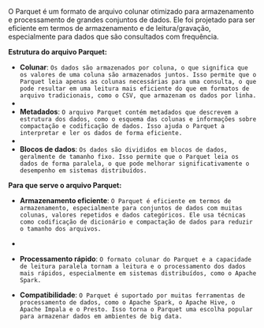 O Parquet é um formato de arquivo colunar otimizado para armazenamento e processamento de grandes conjuntos de dados. Ele foi projetado para ser eficiente em termos de armazenamento e de leitura/gravação, especialmente para dados que são consultados com frequência.

**Estrutura do arquivo Parquet:**

- **Colunar**: `Os dados são armazenados por coluna, o que significa que os valores de uma coluna são armazenados juntos. Isso permite que o Parquet leia apenas as colunas necessárias para uma consulta, o que pode resultar em uma leitura mais eficiente do que em formatos de arquivo tradicionais, como o CSV, que armazenam os dados por linha.`
-
- **Metadados**: `O arquivo Parquet contém metadados que descrevem a estrutura dos dados, como o esquema das colunas e informações sobre compactação e codificação de dados. Isso ajuda o Parquet a interpretar e ler os dados de forma eficiente.`
-
- **Blocos de dados**: `Os dados são divididos em blocos de dados, geralmente de tamanho fixo. Isso permite que o Parquet leia os dados de forma paralela, o que pode melhorar significativamente o desempenho em sistemas distribuídos.`

**Para que serve o arquivo Parquet:**

- **Armazenamento eficiente**: `O Parquet é eficiente em termos de armazenamento, especialmente para conjuntos de dados com muitas colunas, valores repetidos e dados categóricos. Ele usa técnicas como codificação de dicionário e compactação de dados para reduzir o tamanho dos arquivos.`
-
- **Processamento rápido**: `O formato colunar do Parquet e a capacidade de leitura paralela tornam a leitura e o processamento dos dados mais rápidos, especialmente em sistemas distribuídos, como o Apache Spark.`

- **Compatibilidade**: `O Parquet é suportado por muitas ferramentas de processamento de dados, como o Apache Spark, o Apache Hive, o Apache Impala e o Presto. Isso torna o Parquet uma escolha popular para armazenar dados em ambientes de big data.`